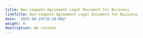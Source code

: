 ```yaml
---
title: Non-Compete Agreement Legal Document for Business
linkTitle: Non-Compete Agreement Legal Document for Business
date: '2025-04-24T16:18:00Z'
weight: 0
description: No content
---
```



